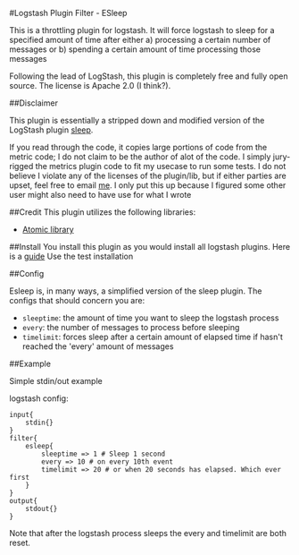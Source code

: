 #Logstash Plugin Filter - ESleep

This is a throttling plugin for logstash. It will force logstash to sleep for a specified amount of time after either a) processing a certain number of messages or b) spending a certain amount of time processing those messages

Following the lead of LogStash, this plugin is completely free and fully open source. The license is Apache 2.0 (I think?). 

##Disclaimer

This plugin is essentially a stripped down and modified version of the LogStash plugin [sleep](https://github.com/logstash-plugins/logstash-filter-sleep). 

If you read through the code, it copies large portions of code from the metric code; I do not claim to be the author of alot of the code. I simply jury-rigged the metrics plugin code to fit my usecase to run some tests. I do not believe I violate any of the licenses of the plugin/lib, but if either parties are upset, feel free to email [me](kelvinfann@outlook.com). I only put this up because I figured some other user might also need to have use for what I wrote

##Credit
This plugin utilizes the following libraries:
  - [Atomic library](https://github.com/ruby-concurrency/atomic)
 

##Install
You install this plugin as you would install all logstash plugins. Here is a [guide](https://www.elastic.co/guide/en/logstash/current/_how_to_write_a_logstash_filter_plugin.html#_test_installation_3) Use the test installation 

##Config

Esleep is, in many ways, a simplified version of the sleep plugin. The configs that should concern you are:

  - `sleeptime`: the amount of time you want to sleep the logstash process 
  - `every`: the number of messages to process before sleeping
  - `timelimit`: forces sleep after a certain amount of elapsed time if hasn't reached the 'every' amount of messages

##Example

Simple stdin/out example

logstash config:

```
input{
	stdin{}
}
filter{
	esleep{
		sleeptime => 1 # Sleep 1 second
		every => 10 # on every 10th event
		timelimit => 20 # or when 20 seconds has elapsed. Which ever first
	}
}
output{
	stdout{}
}
```

Note that after the logstash process sleeps the every and timelimit are both reset.




